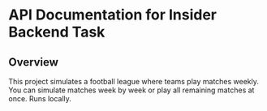 # API Documentation for Insider Backend Task

## Overview

This project simulates a football league where teams play matches weekly. You can simulate matches week by
week or play all remaining matches at once. Runs locally.
